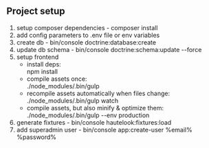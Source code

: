 ## Project setup ##
1. setup composer dependencies - composer install
1. add config parameters to .env file or env variables
1. create db - bin/console doctrine:database:create
1. update db schema - bin/console doctrine:schema:update --force
1. setup frontend
	- install deps:  
	npm install
	- compile assets once:  
	./node_modules/.bin/gulp
	- recompile assets automatically when files change:  
	./node_modules/.bin/gulp watch
	- compile assets, but also minify & optimize them:  
	./node_modules/.bin/gulp --env production
1. generate fixtures - bin/console hautelook:fixtures:load
1. add superadmin user - bin/console app:create-user %email% %password%